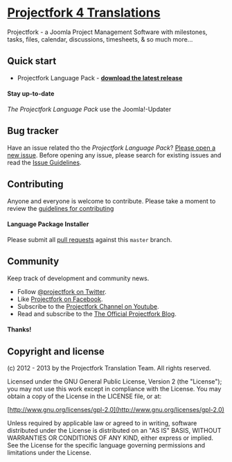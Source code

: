 # [Projectfork 4 Translations](https://projectfork.net)
Projectfork - a Joomla Project Management Software with milestones, tasks, files, calendar, discussions, timesheets, & so much more...


## Quick start
* Projectfork Language Pack - **[download the latest release](http://projectfork.net/downloads)**

#### Stay up-to-date
*The Projectfork Language Pack* use the Joomla!-Updater


## Bug tracker
Have an issue related tho the *Projectfork Language Pack*? [Please open a new issue](https://github.com/projectfork/Translations/issues). Before opening any issue, please search for existing issues and read the [Issue Guidelines](CONTRIBUTING.md#bugs).


## Contributing
Anyone and everyone is welcome to contribute. Please take a moment to review the [guidelines for contributing](CONTRIBUTING.md)

#### Language Package Installer
Please submit all [pull requests](CONTRIBUTING.md#pull-requests) against this `master` branch.


## Community
Keep track of development and community news.

* Follow [@projectfork on Twitter](http://twitter.com/projectfork).
* Like [Projectfork on Facebook](http://facebook.com/projectfork).
* Subscribe to the [Projectfork Channel on Youtube](http://youtube.com/user/projectfork).
* Read and subscribe to the [The Official Projectfork Blog](https://projectfork.net/blog).



#### Thanks!



## Copyright and license
(c) 2012 - 2013 by the Projectfork Translation Team. All rights reserved.

Licensed under the GNU General Public License, Version 2 (the "License");
you may not use this work except in compliance with the License.
You may obtain a copy of the License in the LICENSE file, or at:

  [http://www.gnu.org/licenses/gpl-2.0](http://www.gnu.org/licenses/gpl-2.0)

Unless required by applicable law or agreed to in writing, software
distributed under the License is distributed on an "AS IS" BASIS,
WITHOUT WARRANTIES OR CONDITIONS OF ANY KIND, either express or implied.
See the License for the specific language governing permissions and
limitations under the License.